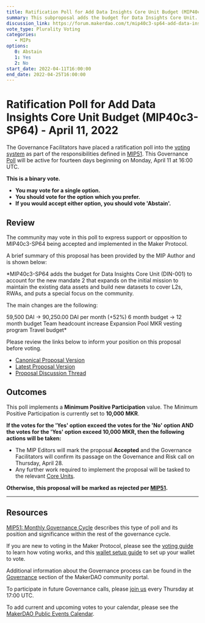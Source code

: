 ```yaml
---
title: Ratification Poll for Add Data Insights Core Unit Budget (MIP40c3-SP64) - April 11, 2022
summary: This subproposal adds the budget for Data Insights Core Unit. It’s a regular monthly budget of 90,250.00 DAI from May 2022 until April 2023, included.
discussion_link: https://forum.makerdao.com/t/mip40c3-sp64-add-data-insights-core-unit-budget/13791
vote_type: Plurality Voting
categories:
   - MIPs
options:
   0: Abstain
   1: Yes
   2: No
start_date: 2022-04-11T16:00:00
end_date: 2022-04-25T16:00:00
---
```

# Ratification Poll for Add Data Insights Core Unit Budget (MIP40c3-SP64) - April 11, 2022

The Governance Facilitators have placed a ratification poll into the [voting system](https://vote.makerdao.com/polling) as part of the responsibilities defined in [MIP51](https://mips.makerdao.com/mips/details/MIP51). This Governance [Poll](https://community-development.makerdao.com/en/learn/governance/on-chain-gov) will be active for fourteen days beginning on Monday, April 11 at 16:00 UTC.

**This is a binary vote.** 
- **You may vote for a single option.** 
- **You should vote for the option which you prefer.**
- **If you would accept either option, you should vote 'Abstain'.**

## Review

The community may vote in this poll to express support or opposition to MIP40c3-SP64 being accepted and implemented in the Maker Protocol.

A brief summary of this proposal has been provided by the MIP Author and is shown below:

*MIP40c3-SP64 adds the budget for Data Insights Core Unit (DIN-001) to account for the new mandate 2 that expands on the initial mission to maintain the existing data assets and build new datasets to cover L2s, RWAs, and puts a special focus on the community.

The main changes are the following:

59,500 DAI → 90,250.00 DAI per month (+52%)
6 month budget → 12 month budget
Team headcount increase
Expansion Pool
MKR vesting program
Travel budget*

Please review the links below to inform your position on this proposal before voting.
* [Canonical Proposal Version](https://github.com/makerdao/mips/blob/25c4b48d8e0f6d2ccee517df0555f0766feff8a5/MIP40/MIP40c3-Subproposals/MIP40c3-SP64.md)
* [Latest Proposal Version](https://mips.makerdao.com/mips/details/MIP40c3SP64)
* [Proposal Discussion Thread](https://forum.makerdao.com/t/mip40c3-sp64-add-data-insights-core-unit-budget/13791)

## Outcomes

This poll implements a **Minimum Positive Participation** value. The Minimum Positive Participation is currently set to **10,000 MKR**.

**If the votes for the 'Yes' option exceed the votes for the 'No' option AND the votes for the 'Yes' option exceed 10,000 MKR, then the following actions will be taken:**
* The MIP Editors will mark the proposal **Accepted** and the Governance Facilitators will confirm its passage on the Governance and Risk call on Thursday, April 28.
* Any further work required to implement the proposal will be tasked to the relevant [Core Units](https://mips.makerdao.com/mips/details/MIP38#mip38c2-core-unit-state).

**Otherwise, this proposal will be marked as rejected per [MIP51](https://mips.makerdao.com/mips/details/MIP51#mip51c2-ratification-poll).**

---

## Resources

[MIP51: Monthly Governance Cycle](https://mips.makerdao.com/mips/details/MIP51) describes this type of poll and its position and significance within the rest of the governance cycle.

If you are new to voting in the Maker Protocol, please see the [voting guide](https://community-development.makerdao.com/en/learn/governance/how-voting-works/) to learn how voting works, and this [wallet setup guide](https://community-development.makerdao.com/en/learn/governance/voting-setup/) to set up your wallet to vote.

Additional information about the Governance process can be found in the [Governance](https://community-development.makerdao.com/en/learn/governance) section of the MakerDAO community portal.

To participate in future Governance calls, please [join us](https://github.com/makerdao/community/tree/master/governance/governance-and-risk-meetings) every Thursday at 17:00 UTC.

To add current and upcoming votes to your calendar, please see the [MakerDAO Public Events Calendar](https://calendar.google.com/calendar/embed?src=makerdao.com_3efhm2ghipksegl009ktniomdk%40group.calendar.google.com&ctz=UTC&mode=week&showCalendars=0&showPrint=0).
